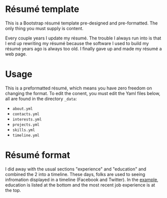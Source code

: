 # Résumé template
This is a Bootstrap résumé template pre-designed and pre-formatted. The only thing you must supply is content.

Every couple years I update my résumé. The trouble I always run into is that I end up rewriting my résumé because the software I used to build my résumé years ago is always too old. I finally gave up and made my résumé a web page.

# Usage
This is a preformatted résumé, which means you have zero freedom on changing the format. To edit the conent, you must edit the Yaml files below, all are found in the directory `_data`:
- `about.yml`
- `contacts.yml`
- `interests.yml`
- `projects.yml`
- `skills.yml`
- `timeline.yml`

# Résumé format
I did away with the usual sections "experience" and "education" and combined the 2 into a timeline. These days, folks are used to seeing infromation displayed in a timeline (Facebook and Twitter). In the [example][demo], education is listed at the bottom and the most recent job experience is at the top.

[demo]: http://jeffkereakoglow.com/resume/
